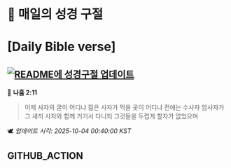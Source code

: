 # 🙏 매일의 성경 구절
# [Daily Bible verse]
## [![README에 성경구절 업데이트](https://github.com/DONGSUKA/first_test/actions/workflows/update-readme-bible.yml/badge.svg)](https://github.com/DONGSUKA/first_test/actions/workflows/update-readme-bible.yml)
<!-- START_BIBLE_VERSE -->
📖 **나훔 2:11**
> 이제 사자의 굴이 어디냐 젊은 사자가 먹을 곳이 어디냐 전에는 수사자 암사자가 그 새끼 사자와 함께 거기서 다니되 그것들을 두렵게 할자가 없었으며

🕊️ _업데이트 시각: 2025-10-04 00:40:00 KST_
  <!-- END_BIBLE_VERSE -->
## GITHUB_ACTION
